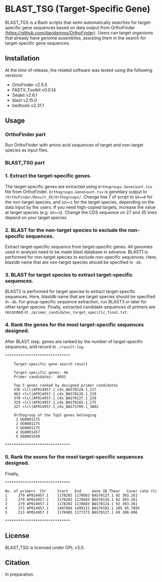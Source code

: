 # BLAST_TSG (Target-Specific Gene)
BLAST_TGS is a Bash scripts that semi-automatically searches for target-specific gene sequences based on data output from OrthoFinder (https://github.com/davidemms/OrthoFinder). Users can target organisms that already have genome assemblies, assisting them in the search for target-specific gene sequences.

## Installation
At the time of release, the related software was tested using the following versions:
<br>
* OrtoFinder v2.5.5
* FASTX_Toolkit v0.0.14
* Seqkit v2.6.1
* blast v2.15.0
* bedtools v2.31.1

## Usage
### OrthoFinder part
Run OrthoFinder with amino acid sequences of target and non-target species as input files.

### BLAST_TSG part
### 1. Extract the target-specific genes.
The target-specific genes are extracted using ```Orthogroups.GeneCount.tsv``` file from OrthoFinder. ```Orthogroups.GeneCount.tsv``` is genellary output to ```/OrthoFinder/Result_XX/Orthogroups/```. Change line 7 of script to ```$X==0``` for the non-target species, and ```$X>=1``` for the target species, depending on the data input by the users. If you need high-copied targets, increase the value at target species (e.g. ```$X>=3```). Change the CDS sequence on 27 and 35 lines depend on your target species.

### 2. BLAST for the non-target species to exclude the non-specific sequences.
Extract target-specific sequence from target-specific genes. All genomes used in analysis need to be made blast database in advance. BLAST1 is performed for non-target species to exclude non-specific sequences. Here, blastdb name that are non-target species should be specified in ```-db```.

### 3. BLAST for target species to extract target-specific sequences.
BLAST2 is performed for target species to extract target-specific sequences. Here, blastdb name that are target species should be specified in ```-db```. For group-specific sequence extraction, run BLAST3 or later for other target species. Finally, extracted candidate sequences of primers are recorded in ```./primer_candidates_target_specific_final.txt```.

### 4. Rank the genes for the most target-specific sequences designed.
After BLAST step, genes are ranked by the number of target-specific sequences, and record in ```./result.log```.
```
******************************

    Target-specific gene search result

    Target-specific genes: 46
    Primer candidates:  8093

    Top 5 genes ranked by designed primer candidates
    536 >lcl|AP014957.1_cds_BAS70124.1_217
    463 >lcl|AP014957.1_cds_BAS70126.1_219
    370 >lcl|AP014957.1_cds_BAS70127.1_220
    329 >lcl|AP014957.1_cds_BAS70182.1_275
    327 >lcl|AP014957.1_cds_BAS73789.1_3882

    Orthogroup of the Top5 genes belonging
     1 OG0001175
     2 OG0001175
     3 OG0001175
     4 OG0001457
     5 OG0001549

******************************
```

### 5. Rank the exons for the most target-specific sequences designed.
Finally, 
```
******************************

No. of primers  Chr     Start   End     Gene ID Theor   Cover rate (%)
1     279 AP014957.1    1178202 1178683 BAS70127.1 92 303.261
2     279 AP014957.1    1178202 1178683 BAS70126.1 92 303.261
3     279 AP014957.1    1178202 1178683 BAS70124.1 92 303.261
4     273 AP014957.1    1497686 1499131 BAS70182.1 285 95.7895
5     213 AP014957.1    1176905 1177273 BAS70127.1 69 308.696

******************************
```

## License
BLAST_TSG is licensed under GPL v3.0.

## Citation
In preparation.
